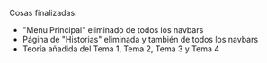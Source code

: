 Cosas finalizadas:

- "Menu Principal" eliminado de todos los navbars
- Página de "Historias" eliminada y también de todos los navbars
- Teoría añadida del Tema 1, Tema 2, Tema 3 y Tema 4
